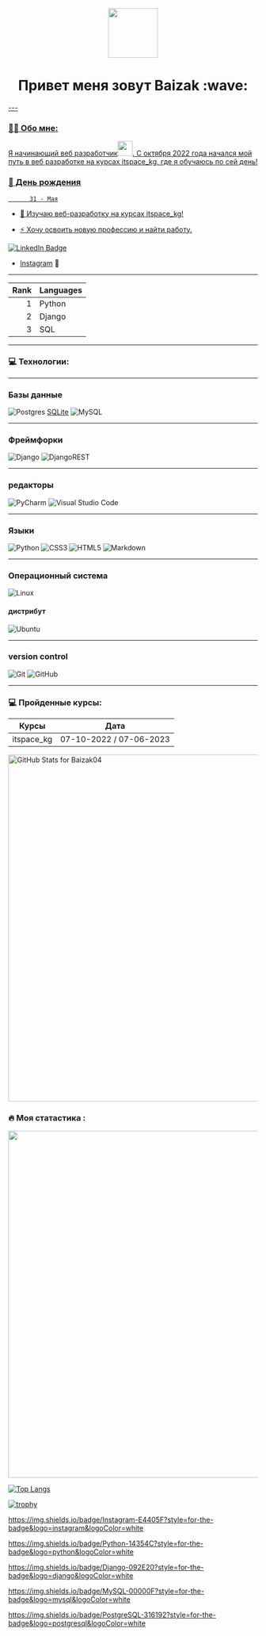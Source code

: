 <div id="header" align="center">
  <img src="https://media.giphy.com/media/M9gbBd9nbDrOTu1Mqx/giphy.gif" width="100"/>
</div>

<h1 align="center">Привет меня зовут Baizak :wave: <a href="https://daniilshat.ru/" 
<img src="https://github.com/blackcater/blackcater/raw/main/images/Hi.gif" height="32"/></h1>
---

### :man_technologist: Обо мне:

Я начинающий веб разработчик<img src="https://media.giphy.com/media/WUlplcMpOCEmTGBtBW/giphy.gif" width="30px">. С октября 2022 года начался мой путь в веб разработке на курсах itspace_kg, где я обучаюсь по сей день!
### :tada: День рождения
          31 - Мая

- :telescope: Изучаю веб-разработку на курсах itspace_kg!


- :zap: Хочу освоить новую професcию и найти работу.

<img src="https://komarev.com/ghpvc/?username=Baizak04&style=flat-square&color=blue" alt=""/>

<div id="badges">
  <a href="https://www.linkedin.com/in/baizak-nadurbekov-144645275/">
    <img src="https://img.shields.io/badge/LinkedIn-blue?style=for-the-badge&logo=linkedin&logoColor=white" alt="LinkedIn Badge"/>
  </a>
  
  - [Instagram](http://instagram.com/nadurbekov_144) 📸


---

| Rank | Languages     |
|-----:|---------------|
|     1|   Python      |
|     2|   Django      |
|     3|   SQL         |


  
---

### 💻 Технологии:

<div>

---

### Базы данные
  
  ![Postgres](https://img.shields.io/badge/postgres-%23316192.svg?style=for-the-badge&logo=postgresql&logoColor=white)
  [SQLite](https://img.shields.io/badge/sqlite-%2307405e.svg?style=for-the-badge&logo=sqlite&logoColor=white)
  ![MySQL](https://img.shields.io/badge/mysql-%2300f.svg?style=for-the-badge&logo=mysql&logoColor=white)
  
---
  
  ### Фреймфорки
![Django](https://img.shields.io/badge/django-%23092E20.svg?style=for-the-badge&logo=django&logoColor=white)
![DjangoREST](https://img.shields.io/badge/DJANGO-REST-ff1709?style=for-the-)

  
---

  
### редакторы
![PyCharm](https://img.shields.io/badge/pycharm-143?style=for-the-badge&logo=pycharm&logoColor=black&color=black&labelColor=green)
![Visual Studio Code](https://img.shields.io/badge/Visual%20Studio%20Code-0078d7.svg?style=for-the-badge&logo=visual-studio-code&logoColor=white)

---
  
  
### Языки


![Python](https://img.shields.io/badge/python-3670A0?style=for-the-badge&logo=python&logoColor=ffdd54)
![CSS3](https://img.shields.io/badge/css3-%231572B6.svg?style=for-the-badge&logo=css3&logoColor=white)
![HTML5](https://img.shields.io/badge/html5-%23E34F26.svg?style=for-the-badge&logo=html5&logoColor=white)
![Markdown](https://img.shields.io/badge/markdown-%23000000.svg?style=for-the-badge&logo=markdown&logoColor=white)

  
---

### Операционный система
![Linux](https://img.shields.io/badge/Linux-FCC624?style=for-the-badge&logo=linux&logoColor=black)
#### дистрибут
![Ubuntu](https://img.shields.io/badge/Ubuntu-E95420?style=for-the-badge&logo=ubuntu&logoColor=white)


---
  
  
### version control

![Git](https://img.shields.io/badge/git-%23F05033.svg?style=for-the-badge&logo=git&logoColor=white)
![GitHub](https://img.shields.io/badge/github-%23121011.svg?style=for-the-badge&logo=github&logoColor=white)
  
---

  
 
  
### 💻 Пройденные курсы:

| Курсы                                                           | Дата              |
| ----------------------------------------------------------------| :---------------: |
itspace_kg | 07-10-2022 / 07-06-2023
  
  
  <img src="https://github-readme-stats.vercel.app/api?username=Baizak04&show_icons=true&include_all_commits=true&count_private=true&theme=jolly&layout=compact" alt="GitHub Stats for Baizak04" width="700">
  
### :fire: Моя статастика :
 <img src="https://github-readme-streak-stats.herokuapp.com?user=Baizak04&theme=jolly" width="700">
  
  [![Top Langs](https://github-readme-stats.vercel.app/api/top-langs/?username=Baizak04&layout=compact&theme=vision-friendly-dark)](https://github.com/anuraghazra/github-readme-stats)

 [![trophy](https://github-profile-trophy.vercel.app/?username=Baizak04&theme=radical)](https://github.com/ryo-ma/github-profile-trophy) 

  https://img.shields.io/badge/Instagram-E4405F?style=for-the-badge&logo=instagram&logoColor=white


https://img.shields.io/badge/Python-14354C?style=for-the-badge&logo=python&logoColor=white


https://img.shields.io/badge/Django-092E20?style=for-the-badge&logo=django&logoColor=white


https://img.shields.io/badge/MySQL-00000F?style=for-the-badge&logo=mysql&logoColor=white
	
    
https://img.shields.io/badge/PostgreSQL-316192?style=for-the-badge&logo=postgresql&logoColor=white
	

